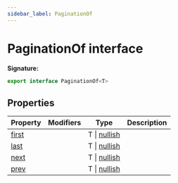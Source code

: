 ```yaml
---
sidebar_label: PaginationOf
---
```


# PaginationOf interface

**Signature:**

```typescript
export interface PaginationOf<T>
```

## Properties

| Property                                 | Modifiers | Type                                 | Description |
| ---------------------------------------- | --------- | ------------------------------------ | ----------- |
| [first](./ts-japi.paginationof.first.md) |           | T \| [nullish](./ts-japi.nullish.md) |             |
| [last](./ts-japi.paginationof.last.md)   |           | T \| [nullish](./ts-japi.nullish.md) |             |
| [next](./ts-japi.paginationof.next.md)   |           | T \| [nullish](./ts-japi.nullish.md) |             |
| [prev](./ts-japi.paginationof.prev.md)   |           | T \| [nullish](./ts-japi.nullish.md) |             |

